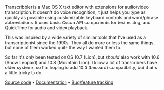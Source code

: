 
Transcribbler is a Mac OS X text editor with extensions for audio/video transcription.  It doesn't do
voice recognition, it just helps you type as quickly as possible using customizable keyboard controls and
word/phrase abbreviations.  It uses basic Cocoa API components for text editing, and QuickTime for audio
and video playback.

This was inspired by a wide variety of similar tools that I've used as a transcriptionist since the 1990s.
They all do more or less the same things, but none of them worked quite the way I wanted them to.

So far it's only been tested on OS 10.7 (Lion), but _should_ also work with 10.6 (Snow Leopard) and 10.8
(Mountain Lion).  I know a lot of transcribers have older systems, so I'm hoping to add 10.5 (Leopard)
compatibility, but that's a little tricky to do.

[Source code](https://bitbucket.org/eplusminus/transcribbler/src) •
[Documentation](https://bitbucket.org/eplusminus/transcribbler/wiki) •
[Bug/feature tracking](https://bitbucket.org/eplusminus/transcribbler/issues)